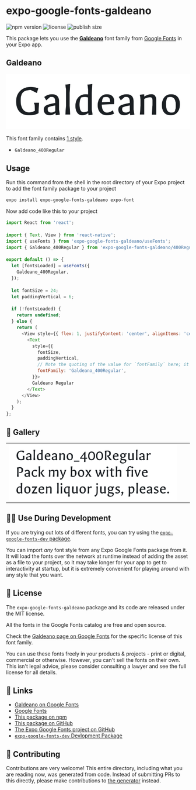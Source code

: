 # expo-google-fonts-galdeano

![npm version](https://flat.badgen.net/npm/v/expo-google-fonts-galdeano)
![license](https://flat.badgen.net/github/license/expo/google-fonts)
![publish size](https://flat.badgen.net/packagephobia/install/expo-google-fonts-galdeano)

This package lets you use the [**Galdeano**](https://fonts.google.com/specimen/Galdeano) font family from [Google Fonts](https://fonts.google.com/) in your Expo app.

## Galdeano

![Galdeano](./font-family.png)

This font family contains [1 style](#-gallery).

- `Galdeano_400Regular`

## Usage

Run this command from the shell in the root directory of your Expo project to add the font family package to your project
```sh
expo install expo-google-fonts-galdeano expo-font
```

Now add code like this to your project
```js
import React from 'react';

import { Text, View } from 'react-native';
import { useFonts } from 'expo-google-fonts-galdeano/useFonts';
import { Galdeano_400Regular } from 'expo-google-fonts-galdeano/400Regular';

export default () => {
  let [fontsLoaded] = useFonts({
    Galdeano_400Regular,
  });

  let fontSize = 24;
  let paddingVertical = 6;

  if (!fontsLoaded) {
    return undefined;
  } else {
    return (
      <View style={{ flex: 1, justifyContent: 'center', alignItems: 'center' }}>
        <Text
          style={{
            fontSize,
            paddingVertical,
            // Note the quoting of the value for `fontFamily` here; it expects a string!
            fontFamily: 'Galdeano_400Regular',
          }}>
          Galdeano Regular
        </Text>
      </View>
    );
  }
};

```

## 🔡 Gallery


||||
|-|-|-|
|![Galdeano_400Regular](.//400Regular/Galdeano_400Regular.ttf.png)||||


## 👩‍💻 Use During Development

If you are trying out lots of different fonts, you can try using the [`expo-google-fonts-dev` package](https://github.com/freeboub/google-fonts/tree/master/font-packages/dev#readme).

You can import *any* font style from any Expo Google Fonts package from it. It will load the fonts
over the network at runtime instead of adding the asset as a file to your project, so it may take longer
for your app to get to interactivity at startup, but it is extremely convenient
for playing around with any style that you want.

## 📖 License

The `expo-google-fonts-galdeano` package and its code are released under the MIT license.

All the fonts in the Google Fonts catalog are free and open source.

Check the [Galdeano page on Google Fonts](https://fonts.google.com/specimen/Galdeano) for the specific license of this font family.

You can use these fonts freely in your products & projects - print or digital, commercial or otherwise. However, you can't sell the fonts on their own. This isn't legal advice, please consider consulting a lawyer and see the full license for all details.

## 🔗 Links

- [Galdeano on Google Fonts](https://fonts.google.com/specimen/Galdeano)
- [Google Fonts](https://fonts.google.com/)
- [This package on npm](https://www.npmjs.com/package/expo-google-fonts-galdeano)
- [This package on GitHub](https://github.com/freeboub/google-fonts/tree/master/font-packages/galdeano)
- [The Expo Google Fonts project on GitHub](https://github.com/freeboub/google-fonts)
- [`expo-google-fonts-dev` Devlopment Package](https://github.com/freeboub/google-fonts/tree/master/font-packages/dev)

## 🤝 Contributing

Contributions are very welcome! This entire directory, including what you are reading now, was generated from code. Instead of submitting PRs to this directly, please make contributions to [the generator](https://github.com/freeboub/google-fonts/tree/master/packages/generator) instead.
